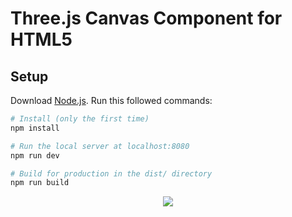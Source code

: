 # Three.js Canvas Component for HTML5

## Setup
Download [Node.js](https://nodejs.org/en/download/).
Run this followed commands:

``` bash
# Install (only the first time)
npm install

# Run the local server at localhost:8080
npm run dev

# Build for production in the dist/ directory
npm run build
```
<div align="center">
  <img src="https://user-images.githubusercontent.com/76916192/194703670-d973c89e-97e3-4111-b6a4-dd92e60352bd.png" />

<div>
